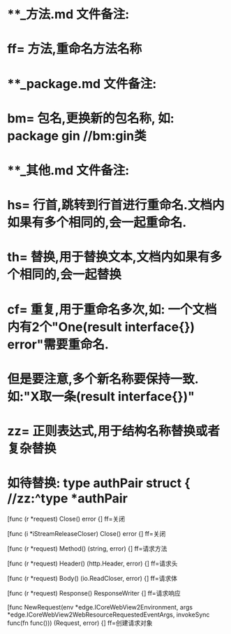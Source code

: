 # **_方法.md 文件备注:
# ff= 方法,重命名方法名称
# 
# **_package.md 文件备注:
# bm= 包名,更换新的包名称, 如: package gin //bm:gin类
#
# **_其他.md 文件备注:
# hs= 行首,跳转到行首进行重命名.文档内如果有多个相同的,会一起重命名.
# th= 替换,用于替换文本,文档内如果有多个相同的,会一起替换
# cf= 重复,用于重命名多次,如: 一个文档内有2个"One(result interface{}) error"需要重命名.
#     但是要注意,多个新名称要保持一致. 如:"X取一条(result interface{})"
# zz= 正则表达式,用于结构名称替换或者复杂替换
#     如待替换: type authPair struct { //zz:^type *authPair

[func (r *request) Close() error {]
ff=关闭

[func (i *iStreamReleaseCloser) Close() error {]
ff=关闭

[func (r *request) Method() (string, error) {]
ff=请求方法

[func (r *request) Header() (http.Header, error) {]
ff=请求头

[func (r *request) Body() (io.ReadCloser, error) {]
ff=请求体

[func (r *request) Response() ResponseWriter {]
ff=请求响应

[func NewRequest(env *edge.ICoreWebView2Environment, args *edge.ICoreWebView2WebResourceRequestedEventArgs, invokeSync func(fn func())) (Request, error) {]
ff=创建请求对象
